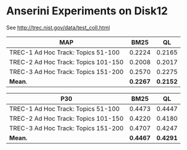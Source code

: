 # Anserini Experiments on Disk12

See http://trec.nist.gov/data/test_coll.html

MAP                                   | BM25   | QL     
--------------------------------------|--------|--------
TREC-1 Ad Hoc Track: Topics 51-100    | 0.2224 | 0.2165 
TREC-2 Ad Hoc Track: Topics 101-150   | 0.2008 | 0.2017 
TREC-3 Ad Hoc Track: Topics 151-200   | 0.2570 | 0.2275 
**Mean**.                             | **0.2267** | **0.2152** 


P30                                   | BM25   | QL     
--------------------------------------|--------|--------
TREC-1 Ad Hoc Track: Topics 51-100    | 0.4473 | 0.4447 
TREC-2 Ad Hoc Track: Topics 101-150   | 0.4220 | 0.4180 
TREC-3 Ad Hoc Track: Topics 151-200   | 0.4707 | 0.4247
**Mean.**                                | **0.4467** | **0.4291** 
